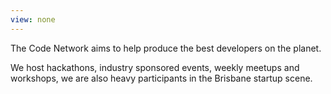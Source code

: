 ```yaml
---
view: none
---
```


The Code Network aims to help produce the best developers on the planet.

We host hackathons, industry sponsored events, weekly meetups and workshops, we are also heavy participants in the Brisbane startup scene.